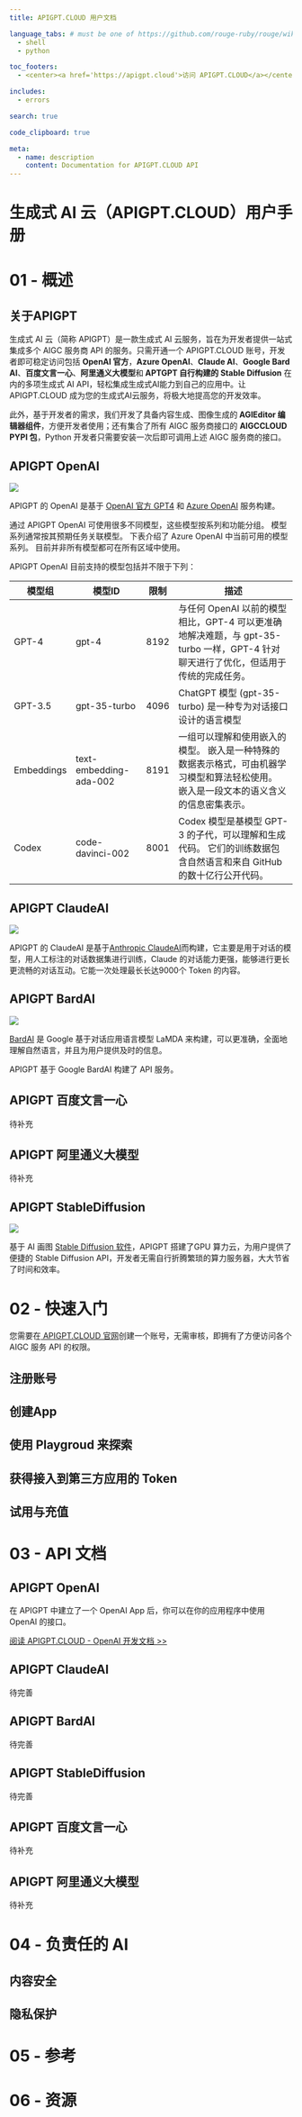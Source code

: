 ```yaml
---
title: APIGPT.CLOUD 用户文档

language_tabs: # must be one of https://github.com/rouge-ruby/rouge/wiki/List-of-supported-languages-and-lexers
  - shell
  - python

toc_footers:
  - <center><a href='https://apigpt.cloud'>访问 APIGPT.CLOUD</a></center>

includes:
  - errors

search: true

code_clipboard: true

meta:
  - name: description
    content: Documentation for APIGPT.CLOUD API
---
```


# 生成式 AI 云（APIGPT.CLOUD）用户手册



# 01 - 概述

## 关于APIGPT

生成式 AI 云（简称 APIGPT）是一款生成式 AI 云服务，旨在为开发者提供一站式集成多个 AIGC 服务商 API 的服务。只需开通一个 APIGPT.CLOUD 账号，开发者即可稳定访问包括 <b>OpenAI 官方</b>，<b>Azure OpenAI</b>、<b>Claude AI</b>、<b>Google Bard AI</b>、<b>百度文言一心</b>、<b>阿里通义大模型</b>和<b> APTGPT 自行构建的 Stable Diffusion</b> 在内的多项生成式 AI API，轻松集成生成式AI能力到自己的应用中。让 APIGPT.CLOUD 成为您的生成式AI云服务，将极大地提高您的开发效率。

此外，基于开发者的需求，我们开发了具备内容生成、图像生成的<b> AGIEditor 编辑器组件</b>，方便开发者使用；还有集合了所有 AIGC 服务商接口的 <b>AIGCCLOUD PYPI 包</b>，Python 开发者只需要安装一次后即可调用上述 AIGC 服务商的接口。


## APIGPT OpenAI
<img src="https://apigpt.cloud/wp-content/uploads/2023/05/OAI.png">

APIGPT 的 OpenAI 是基于 <a href='https://platform.openai.com/docs/models/gpt-4' target='_blank'>OpenAI 官方 GPT4</a> 和 <a href='https://learn.microsoft.com/zh-cn/azure/cognitive-services/openai/overview' target='_blank'>Azure OpenAI</a> 服务构建。

通过 APIGPT OpenAI 可使用很多不同模型，这些模型按系列和功能分组。 模型系列通常按其预期任务关联模型。 下表介绍了 Azure OpenAI 中当前可用的模型系列。 目前并非所有模型都可在所有区域中使用。

APIGPT OpenAI 目前支持的模型包括并不限于下列：

模型组 | 模型ID | 限制 | 描述
--------- | ------- | ----------- | -----------
GPT-4 | gpt-4 | 8192 | 与任何 OpenAI 以前的模型相比，GPT-4 可以更准确地解决难题，与 gpt-35-turbo 一样，GPT-4 针对聊天进行了优化，但适用于传统的完成任务。
GPT-3.5 | gpt-35-turbo | 4096 | ChatGPT 模型 (gpt-35-turbo) 是一种专为对话接口设计的语言模型
Embeddings | text-embedding-ada-002 | 8191 | 一组可以理解和使用嵌入的模型。 嵌入是一种特殊的数据表示格式，可由机器学习模型和算法轻松使用。 嵌入是一段文本的语义含义的信息密集表示。
Codex | code-davinci-002 | 8001 | Codex 模型是基模型 GPT-3 的子代，可以理解和生成代码。 它们的训练数据包含自然语言和来自 GitHub 的数十亿行公开代码。

## APIGPT ClaudeAI
<img src="https://apigpt.cloud/wp-content/uploads/2023/06/claudeai.png">

APIGPT 的 ClaudeAI 是基于<a href='https://www.anthropic.com/product' target='_blank'>Anthropic ClaudeAI</a>而构建，它主要是用于对话的模型，用人工标注的对话数据集进行训练，Claude 的对话能力更强，能够进行更长更流畅的对话互动。它能一次处理最长长达9000个 Token 的内容。

## APIGPT BardAI
<img src="https://apigpt.cloud/wp-content/uploads/2023/05/600X3005.png">

<a href='https://bard.google.com/' target='_blank'>BardAI</a> 是 Google 基于对话应用语言模型 LaMDA 来构建，可以更准确，全面地理解自然语言，并且为用户提供及时的信息。

APIGPT 基于 Google BardAI 构建了 API 服务。

## APIGPT 百度文言一心

待补充

## APIGPT 阿里通义大模型

待补充


## APIGPT StableDiffusion
<img src="https://apigpt.cloud/wp-content/uploads/2023/05/600X3003.png">

基于 AI 画图 <a href='https://stablediffusionweb.com/' target='_blank'>Stable Diffusion 软件</a>，APIGPT 搭建了GPU 算力云，为用户提供了便捷的 Stable Diffusion API，开发者无需自行折腾繁琐的算力服务器，大大节省了时间和效率。


# 02 - 快速入门

您需要在<a href='' target='_blank'> APIGPT.CLOUD 官网</a>创建一个账号，无需审核，即拥有了方便访问各个 AIGC 服务 API 的权限。

## 注册账号

## 创建App

## 使用 Playgroud 来探索

## 获得接入到第三方应用的 Token

## 试用与充值

# 03 - API 文档

## APIGPT OpenAI

在 APIGPT 中建立了一个 OpenAI App 后，你可以在你的应用程序中使用 OpenAI 的接口。

<a href='openai.html'>阅读 APIGPT.CLOUD - OpenAI 开发文档 >></a>

## APIGPT ClaudeAI

待完善

## APIGPT BardAI

待完善

## APIGPT StableDiffusion


待完善

## APIGPT 百度文言一心

待补充

## APIGPT 阿里通义大模型

待补充

# 04 - 负责任的 AI

## 内容安全

## 隐私保护

# 05 - 参考

# 06 - 资源
